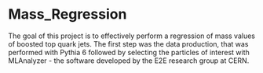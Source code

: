 # Mass_Regression

The goal of this project is to effectively perform a regression of mass values of boosted top quark jets. The first step was the data production, that was performed with Pythia 6 followed by selecting the particles of interest with MLAnalyzer - the software developed by the E2E research group at CERN. 
